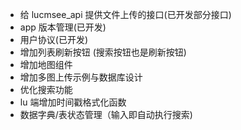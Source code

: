 
- 给 lucmsee_api 提供文件上传的接口(已开发部分接口)
- app 版本管理(已开发)
- 用户协议(已开发)
- 增加列表刷新按钮 (搜索按钮也是刷新按钮)
- 增加地图组件
- 增加多图上传示例与数据库设计
- 优化搜索功能
- lu 端增加时间戳格式化函数
- 数据字典/表状态管理（输入即自动执行搜索)

